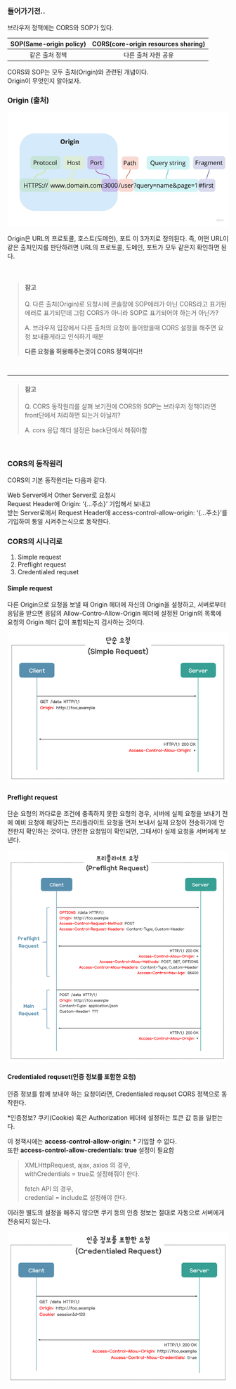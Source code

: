 ### 들어가기전..
브라우저 정책에는 CORS와 SOP가 있다.

|SOP(Same-origin policy)| CORS(core-origin resources sharing)|
| :-------------------: | :--------------------------------: |
| 같은 출처 정책        | 다른 출처 자원 공유 |


CORS와 SOP는 모두 출처(Origin)와 관련된 개념이다.  
Origin이 무엇인지 알아보자.

### Origin (출처)

![origin](/web/img/origin.jpeg)

Origin은 URL의 프로토콜, 호스트(도메인), 포트 이 3가지로 정의된다. 즉, 어떤 URL이 같은 출처인지를 판단하려면 URL의 프로토콜, 도메인, 포트가 모두 같은지 확인하면 된다.

<br>


> #### 참고 
> Q. 다른 출처(Origin)로 요청시에 콘솔창에 SOP에러가 아닌 CORS라고 표기된 에러로 표기되던데 그럼 CORS가 아니라 SOP로 표기되어야 하는거 아닌가?
> 
> A. 브라우저 입장에서 다른 출처의 요청이 들어왔을때 CORS 설정을 해주면 요청 보내줄게라고 인식하기 때문  
>
> **다른 요청을 허용해주는것이 CORS 정책이다!!**

<br>

---


>  #### 참고
> Q. CORS 동작원리를 살펴 보기전에 CORS와 SOP는 브라우저 정책이라면 front단에서 처리하면 되는거 아닐까?  
>
> A. cors 응답 헤더 설정은 back단에서 해줘야함

<br>



### CORS의 동작원리

CORS의 기본 동작원리는 다음과 같다.

Web Server에서 Other Server로 요청시   
Request Header에 Origin: ‘{...주소}’ 기입해서 보내고  
받는 Server로에서 Request Header에 access-control-allow-origin: ‘{...주소}’를 기입하여 통일 시켜주는식으로 동작한다.


### CORS의 시나리로
1. Simple request 
2. Preflight request
3. Credentialed requset

#### Simple request 
다른 Origin으로 요청을 보낼 때 Origin 헤더에 자신의 Origin을 설정하고, 서버로부터 응답을 받으면 응답의 Allow-Contro-Allow-Origin 헤더에 설정된 Origin의 목록에 요청의 Origin 헤더 값이 포함되는지 검사하는 것이다.

![origin](/web/img/simple%20requset.png)


#### Preflight request 
단순 요청의 까다로운 조건에 충족하지 못한 요청의 경우, 서버에 실제 요청을 보내기 전에 예비 요청에 해당하는 프리플라이트 요청을 먼저 보내서 실제 요청이 전송하기에 안전한지 확인하는 것이다.
안전한 요청임이 확인되면, 그때서야 실제 요청을 서버에게 보낸다.

![origin](/web/img/preflight%20request.png)



#### Credentialed requset(인증 정보를 포함한 요청)

인증 정보를 함께 보내야 하는 요청이라면, Credentialed requset CORS 정책으로 동작한다.

*인증정보? 쿠키(Cookie) 혹은 Authorization 헤더에 설정하는 토큰 값 등을 일컫는다.

이 정책시에는 **access-control-allow-origin:** * 기입할 수 없다.  
또한 **access-control-allow-credentials: true** 설정이 필요함

> XMLHttpRequest, ajax, axios 의 경우,  
> withCredentials = true로 설정해줘야 한다.
>
> fetch API 의 경우,  
> credential = include로 설정해야 한다.

이러한 별도의 설정을 해주지 않으면 쿠키 등의 인증 정보는 절대로 자동으로 서버에게 전송되지 않는다.

![origin](/web/img/credentialed%20request.png)
